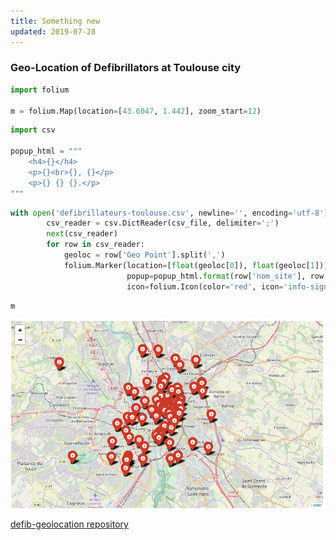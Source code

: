 ```yaml
---
title: Something new
updated: 2019-07-28
---
```


### Geo-Location of Defibrillators at Toulouse city 

```python
import folium 

m = folium.Map(location=[43.6047, 1.442], zoom_start=12)
```

```python
import csv 

popup_html = """
    <h4>{}</h4>
    <p>{}<br>{}, {}</p>
    <p>{} {} {}.</p>
"""
```

```python
with open('defibrillateurs-toulouse.csv', newline='', encoding='utf-8') as csv_file:
        csv_reader = csv.DictReader(csv_file, delimiter=';')
        next(csv_reader)
        for row in csv_reader:
            geoloc = row['Geo Point'].split(',')
            folium.Marker(location=[float(geoloc[0]), float(geoloc[1])], 
                          popup=popup_html.format(row['nom_site'], row['implantation'], row['adresse'], row['commune'], row['type_structure'], row['accessibilite'], row['pb_disponibilite_temporaire'] ), 
                          icon=folium.Icon(color='red', icon='info-sign')).add_to(m)

```

```python
m
```

<img src="/assets/defib.png" />

<a href="https://github.com/Sim4n6/defib-geolocation" target="_blank">defib-geolocation repository</a>